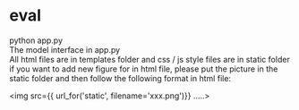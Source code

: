 # eval

python app.py   
The model interface in app.py  
All html files are in templates folder and css / js style files are in static folder   
if you want to add new figure for in html file, please put the picture in the static folder and then follow the following format in html file:  

<img src={{ url_for('static', filename='xxx.png')}} .....>


